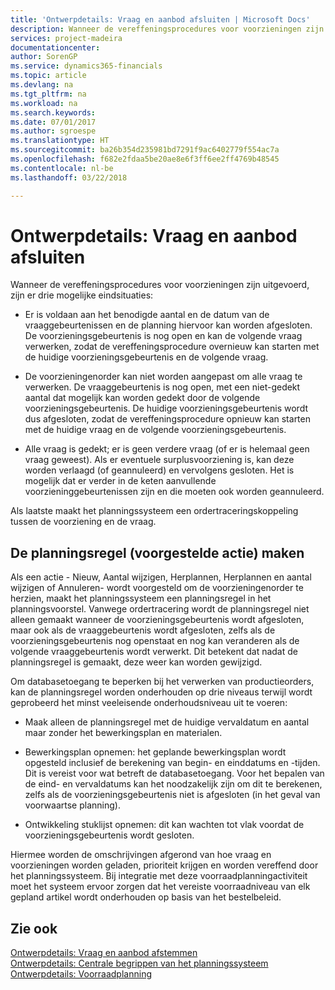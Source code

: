 ```yaml
---
title: 'Ontwerpdetails: Vraag en aanbod afsluiten | Microsoft Docs'
description: Wanneer de vereffeningsprocedures voor voorzieningen zijn uitgevoerd, zijn er drie mogelijke eindsituaties.
services: project-madeira
documentationcenter: 
author: SorenGP
ms.service: dynamics365-financials
ms.topic: article
ms.devlang: na
ms.tgt_pltfrm: na
ms.workload: na
ms.search.keywords: 
ms.date: 07/01/2017
ms.author: sgroespe
ms.translationtype: HT
ms.sourcegitcommit: ba26b354d235981bd7291f9ac6402779f554ac7a
ms.openlocfilehash: f682e2fdaa5be20ae8e6f3ff6ee2ff4769b48545
ms.contentlocale: nl-be
ms.lasthandoff: 03/22/2018

---
```

# <a name="design-details-closing-demand-and-supply"></a>Ontwerpdetails: Vraag en aanbod afsluiten
Wanneer de vereffeningsprocedures voor voorzieningen zijn uitgevoerd, zijn er drie mogelijke eindsituaties:  

-   Er is voldaan aan het benodigde aantal en de datum van de vraaggebeurtenissen en de planning hiervoor kan worden afgesloten. De voorzieningsgebeurtenis is nog open en kan de volgende vraag verwerken, zodat de vereffeningsprocedure overnieuw kan starten met de huidige voorzieningsgebeurtenis en de volgende vraag.  

-   De voorzieningenorder kan niet worden aangepast om alle vraag te verwerken. De vraaggebeurtenis is nog open, met een niet-gedekt aantal dat mogelijk kan worden gedekt door de volgende voorzieningsgebeurtenis. De huidige voorzieningsgebeurtenis wordt dus afgesloten, zodat de vereffeningsprocedure opnieuw kan starten met de huidige vraag en de volgende voorzieningsgebeurtenis.  

-   Alle vraag is gedekt; er is geen verdere vraag (of er is helemaal geen vraag geweest). Als er eventuele surplusvoorziening is, kan deze worden verlaagd (of geannuleerd) en vervolgens gesloten. Het is mogelijk dat er verder in de keten aanvullende voorzieninggebeurtenissen zijn en die moeten ook worden geannuleerd.  

 Als laatste maakt het planningssysteem een ordertraceringskoppeling tussen de voorziening en de vraag.  

## <a name="creating-the-planning-line-suggested-action"></a>De planningsregel (voorgestelde actie) maken  
 Als een actie - Nieuw, Aantal wijzigen, Herplannen, Herplannen en aantal wijzigen of Annuleren- wordt voorgesteld om de voorzieningenorder te herzien, maakt het planningssysteem een planningsregel in het planningsvoorstel. Vanwege ordertracering wordt de planningsregel niet alleen gemaakt wanneer de voorzieningsgebeurtenis wordt afgesloten, maar ook als de vraaggebeurtenis wordt afgesloten, zelfs als de voorzieningsgebeurtenis nog openstaat en nog kan veranderen als de volgende vraaggebeurtenis wordt verwerkt. Dit betekent dat nadat de planningsregel is gemaakt, deze weer kan worden gewijzigd.  

 Om databasetoegang te beperken bij het verwerken van productieorders, kan de planningsregel worden onderhouden op drie niveaus terwijl wordt geprobeerd het minst veeleisende onderhoudsniveau uit te voeren:  

-   Maak alleen de planningsregel met de huidige vervaldatum en aantal maar zonder het bewerkingsplan en materialen.  

-   Bewerkingsplan opnemen: het geplande bewerkingsplan wordt opgesteld inclusief de berekening van begin- en einddatums en -tijden. Dit is vereist voor wat betreft de databasetoegang. Voor het bepalen van de eind- en vervaldatums kan het noodzakelijk zijn om dit te berekenen, zelfs als de voorzieningsgebeurtenis niet is afgesloten (in het geval van voorwaartse planning).  

-   Ontwikkeling stuklijst opnemen: dit kan wachten tot vlak voordat de voorzieningsgebeurtenis wordt gesloten.  

 Hiermee worden de omschrijvingen afgerond van hoe vraag en voorzieningen worden geladen, prioriteit krijgen en worden vereffend door het planningssysteem. Bij integratie met deze voorraadplanningactiviteit moet het systeem ervoor zorgen dat het vereiste voorraadniveau van elk gepland artikel wordt onderhouden op basis van het bestelbeleid.  

## <a name="see-also"></a>Zie ook  
 [Ontwerpdetails: Vraag en aanbod afstemmen](design-details-balancing-demand-and-supply.md)   
 [Ontwerpdetails: Centrale begrippen van het planningssysteem](design-details-central-concepts-of-the-planning-system.md)   
 [Ontwerpdetails: Voorraadplanning](design-details-supply-planning.md)

